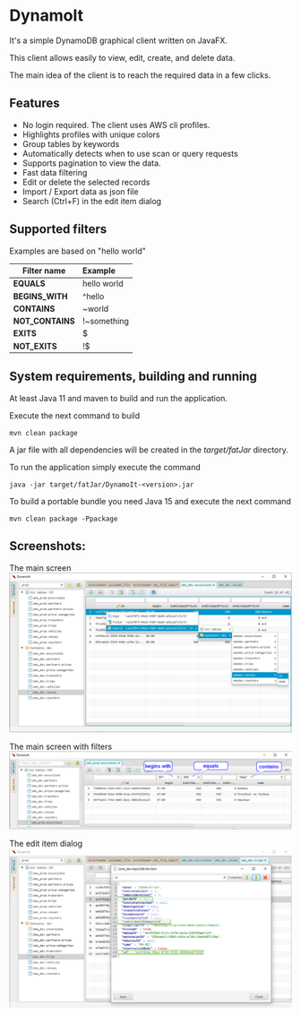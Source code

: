 # DynamoIt
It's a simple DynamoDB graphical client written on JavaFX.

This client allows easily to view, edit, create, and delete data.

The main idea of the client is to reach the required data in a few clicks.

## Features
 * No login required. The client uses AWS cli profiles.
 * Highlights profiles with unique colors 
 * Group tables by keywords
 * Automatically detects when to use scan or query requests
 * Supports pagination to view the data.
 * Fast data filtering
 * Edit or delete the selected records
 * Import / Export data as json file 
 * Search (Ctrl+F) in the edit item dialog
 
## Supported filters
Examples are based on "hello world"

|Filter name|Example|
|-----------|:------|
|__EQUALS__ |hello world|
|__BEGINS_WITH__|^hello|
|__CONTAINS__|~world|
|__NOT_CONTAINS__|!~something|
|__EXITS__|$| 
|__NOT_EXITS__|!$| 

## System requirements, building and running
At least Java 11 and maven to build and run the application.

Execute the next command to build
```
mvn clean package
```

A jar file with all dependencies will be created in the _target/fatJar_ directory.

To run the application simply execute the command
```
java -jar target/fatJar/DynamoIt-<version>.jar 
```

To build a portable bundle you need Java 15 and execute the next command
```
mvn clean package -Ppackage
```

## Screenshots:
The main screen
![main screen](./docs/images/main_screen.png)

The main screen with filters
![filter screen](./docs/images/filter_screen.png)

The edit item dialog
![edit screen](./docs/images/edit_screen.png)
